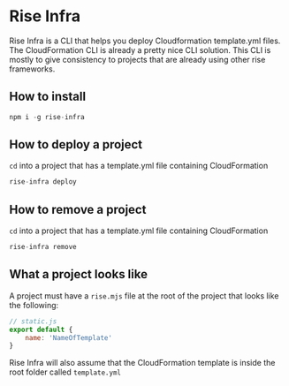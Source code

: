# Rise Infra

Rise Infra is a CLI that helps you deploy Cloudformation template.yml files. The CloudFormation CLI is already a pretty nice CLI solution. This CLI is mostly to give consistency to projects that are already using other rise frameworks.

## How to install

```js
npm i -g rise-infra
```

## How to deploy a project

`cd` into a project that has a template.yml file containing CloudFormation

```js
rise-infra deploy
```

## How to remove a project

`cd` into a project that has a template.yml file containing CloudFormation

```js
rise-infra remove
```

## What a project looks like

A project must have a `rise.mjs` file at the root of the project that looks like the following:

```js
// static.js
export default {
    name: 'NameOfTemplate'
}
```

Rise Infra will also assume that the CloudFormation template is inside the root folder called `template.yml`
